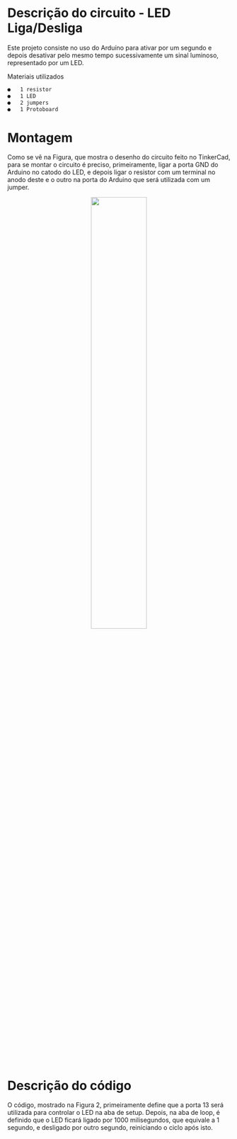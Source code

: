 # Descrição do circuito - LED Liga/Desliga

Este projeto consiste no uso do Arduíno para ativar por um segundo e depois desativar pelo mesmo tempo sucessivamente um sinal luminoso, representado por um LED.

Materiais utilizados
 ```sh
●	1 resistor
●	1 LED
●	2 jumpers
●	1 Protoboard
 ```
# Montagem

Como se vê na Figura, que mostra o desenho do circuito feito no TinkerCad, para se montar o circuito é preciso, primeiramente, ligar a porta GND do Arduino no catodo do LED, e depois ligar o resistor com um terminal no anodo deste e o outro na porta do Arduino que será utilizada com um jumper.

 <div align="center">
    <img src="https://user-images.githubusercontent.com/72284498/194405228-27a8d183-cde3-4c6f-aa8f-2c2058256378.png" width=50%>
  </div>

 
# Descrição do código

O código, mostrado na Figura 2, primeiramente define que a porta 13 será utilizada para controlar o LED na aba de setup. Depois, na aba de loop, é definido que o LED ficará ligado por 1000 milisegundos, que equivale a 1 segundo, e desligado por outro segundo, reiniciando o ciclo após isto.
